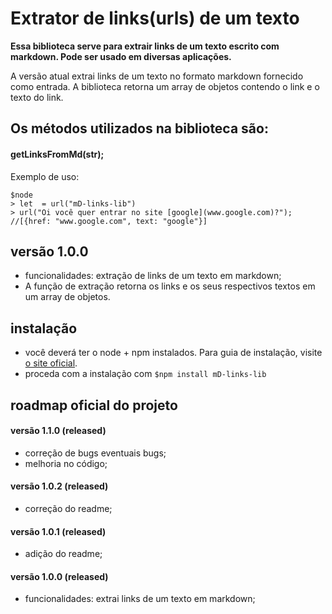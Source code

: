 # Extrator de links(urls) de um texto

**Essa biblioteca serve para extrair links de um texto escrito com markdown. Pode ser usado em diversas aplicações.**

A versão atual extrai links de um texto no formato markdown fornecido como entrada. A biblioteca 
retorna um array de objetos contendo o link e o texto do link.

## Os métodos utilizados na biblioteca são:

#### **getLinksFromMd(str);**

Exemplo de uso:

```
$node
> let  = url("mD-links-lib")
> url("Oi você quer entrar no site [google](www.google.com)?"); //[{href: "www.google.com", text: "google"}]
```


## versão 1.0.0

- funcionalidades: extração de links de um texto em markdown;
- A função de extração retorna os links e os seus respectivos textos em um 
array de objetos.


## instalação

- você deverá ter o node + npm instalados. Para guia de instalação, visite [o site oficial](https://www.npmjs.com/get-npm).
- proceda com a instalação com `$npm install mD-links-lib`


## roadmap oficial do projeto

#### versão 1.1.0 (released)
- correção de bugs eventuais bugs;
- melhoria no código;

#### versão 1.0.2 (released)
- correção do readme;

#### versão 1.0.1 (released)
- adição do readme;

#### versão 1.0.0 (released)
- funcionalidades: extrai links de um texto em markdown;
